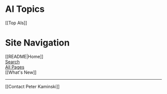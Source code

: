 # AI Topics

[[Top AIs]]  
# Site Navigation

[[README|Home]]  
[Search](/search.html)  
[All Pages](/all-pages.html)  
[[What's New]]  

---

[[Contact Peter Kaminski]]  
